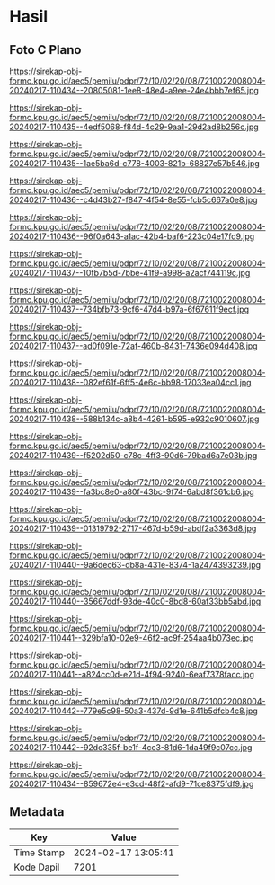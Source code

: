 # Hasil

## Foto C Plano

https://sirekap-obj-formc.kpu.go.id/aec5/pemilu/pdpr/72/10/02/20/08/7210022008004-20240217-110434--20805081-1ee8-48e4-a9ee-24e4bbb7ef65.jpg

https://sirekap-obj-formc.kpu.go.id/aec5/pemilu/pdpr/72/10/02/20/08/7210022008004-20240217-110435--4edf5068-f84d-4c29-9aa1-29d2ad8b256c.jpg

https://sirekap-obj-formc.kpu.go.id/aec5/pemilu/pdpr/72/10/02/20/08/7210022008004-20240217-110435--1ae5ba6d-c778-4003-821b-68827e57b546.jpg

https://sirekap-obj-formc.kpu.go.id/aec5/pemilu/pdpr/72/10/02/20/08/7210022008004-20240217-110436--c4d43b27-f847-4f54-8e55-fcb5c667a0e8.jpg

https://sirekap-obj-formc.kpu.go.id/aec5/pemilu/pdpr/72/10/02/20/08/7210022008004-20240217-110436--96f0a643-a1ac-42b4-baf6-223c04e17fd9.jpg

https://sirekap-obj-formc.kpu.go.id/aec5/pemilu/pdpr/72/10/02/20/08/7210022008004-20240217-110437--10fb7b5d-7bbe-41f9-a998-a2acf744119c.jpg

https://sirekap-obj-formc.kpu.go.id/aec5/pemilu/pdpr/72/10/02/20/08/7210022008004-20240217-110437--734bfb73-9cf6-47d4-b97a-6f67611f9ecf.jpg

https://sirekap-obj-formc.kpu.go.id/aec5/pemilu/pdpr/72/10/02/20/08/7210022008004-20240217-110437--ad0f091e-72af-460b-8431-7436e094d408.jpg

https://sirekap-obj-formc.kpu.go.id/aec5/pemilu/pdpr/72/10/02/20/08/7210022008004-20240217-110438--082ef61f-6ff5-4e6c-bb98-17033ea04cc1.jpg

https://sirekap-obj-formc.kpu.go.id/aec5/pemilu/pdpr/72/10/02/20/08/7210022008004-20240217-110438--588b134c-a8b4-4261-b595-e932c9010607.jpg

https://sirekap-obj-formc.kpu.go.id/aec5/pemilu/pdpr/72/10/02/20/08/7210022008004-20240217-110439--f5202d50-c78c-4ff3-90d6-79bad6a7e03b.jpg

https://sirekap-obj-formc.kpu.go.id/aec5/pemilu/pdpr/72/10/02/20/08/7210022008004-20240217-110439--fa3bc8e0-a80f-43bc-9f74-6abd8f361cb6.jpg

https://sirekap-obj-formc.kpu.go.id/aec5/pemilu/pdpr/72/10/02/20/08/7210022008004-20240217-110439--01319792-2717-467d-b59d-abdf2a3363d8.jpg

https://sirekap-obj-formc.kpu.go.id/aec5/pemilu/pdpr/72/10/02/20/08/7210022008004-20240217-110440--9a6dec63-db8a-431e-8374-1a2474393239.jpg

https://sirekap-obj-formc.kpu.go.id/aec5/pemilu/pdpr/72/10/02/20/08/7210022008004-20240217-110440--35667ddf-93de-40c0-8bd8-60af33bb5abd.jpg

https://sirekap-obj-formc.kpu.go.id/aec5/pemilu/pdpr/72/10/02/20/08/7210022008004-20240217-110441--329bfa10-02e9-46f2-ac9f-254aa4b073ec.jpg

https://sirekap-obj-formc.kpu.go.id/aec5/pemilu/pdpr/72/10/02/20/08/7210022008004-20240217-110441--a824cc0d-e21d-4f94-9240-6eaf7378facc.jpg

https://sirekap-obj-formc.kpu.go.id/aec5/pemilu/pdpr/72/10/02/20/08/7210022008004-20240217-110442--779e5c98-50a3-437d-9d1e-641b5dfcb4c8.jpg

https://sirekap-obj-formc.kpu.go.id/aec5/pemilu/pdpr/72/10/02/20/08/7210022008004-20240217-110442--92dc335f-be1f-4cc3-81d6-1da49f9c07cc.jpg

https://sirekap-obj-formc.kpu.go.id/aec5/pemilu/pdpr/72/10/02/20/08/7210022008004-20240217-110434--859672e4-e3cd-48f2-afd9-71ce8375fdf9.jpg


## Metadata

| Key        | Value               |
| ---------- | ------------------- |
| Time Stamp | 2024-02-17 13:05:41 |
| Kode Dapil | 7201                |



